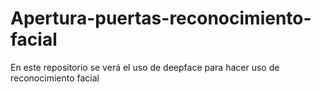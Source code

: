 # Apertura-puertas-reconocimiento-facial
En este repositorio se verá el uso de deepface para hacer uso de reconocimiento facial
